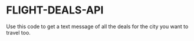 # FLIGHT-DEALS-API
Use this code to get a text message of all the deals for the city you want to travel too.
